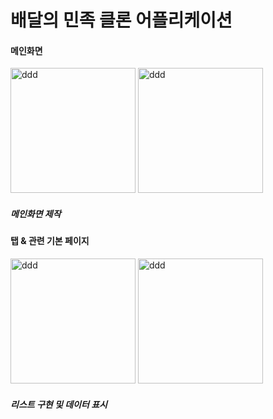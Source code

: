 # 배달의 민족 클론 어플리케이션

#### 메인화면
<img src="./readmeImg/mainGIF.gif" width="200px"  title="ddd"></img> 
<img src="./readmeImg/longmainGIF.gif" width="200px"  title="ddd"></img> <br/>

##### 메인화면 제작 

#### 탭 & 관련 기본 페이지
<img src="./readmeImg/listGIF.gif" width="200px"  title="ddd"></img> 
<img src="./readmeImg/buttomGIF.gif" width="200px"  title="ddd"></img> <br/>
##### 리스트 구현 및 데이터 표시 
